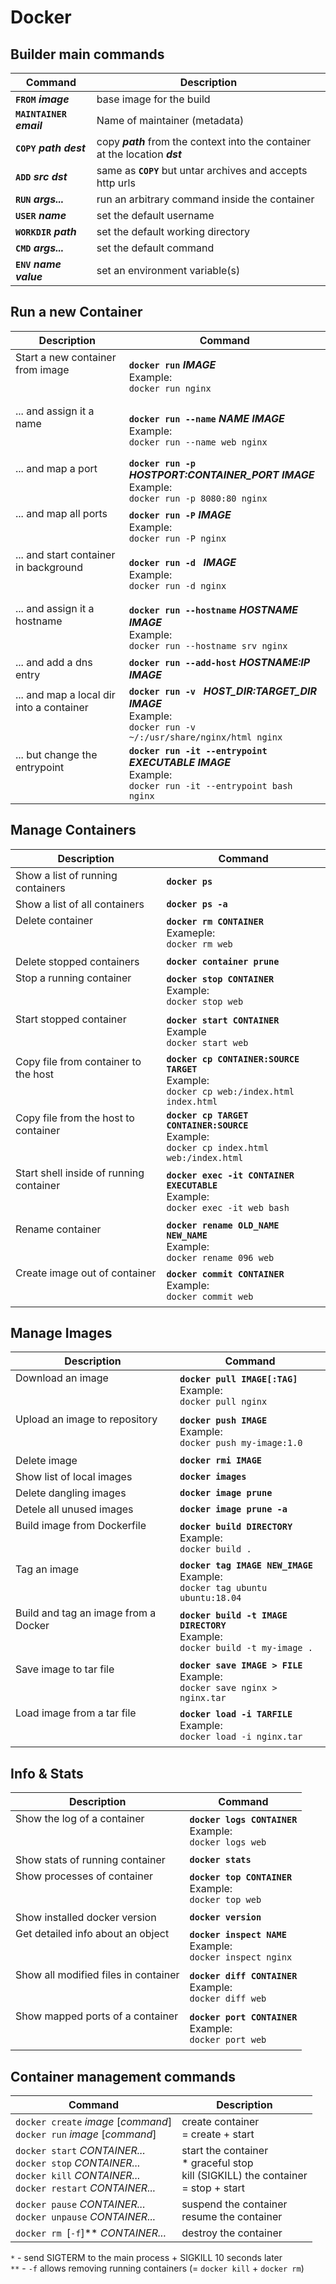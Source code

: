 # Docker

## Builder main commands

|**Command**                    |**Description**|
|---                            |---|
|**`FROM`** ___image___         | base image for the build|
|**`MAINTAINER`** ___email___   | Name of maintainer (metadata)|
|**`COPY`** ___path dest___     | copy ___path___ from the context into the container at the location ___dst___|
|**`ADD`** ___src dst___        | same as **`COPY`** but untar archives and accepts http urls|
|**`RUN`** ___args...___        | run an arbitrary command inside the container |
|**`USER`** ___name___          | set the default username|
|**`WORKDIR`** ___path___       | set the default working directory|
|**`CMD`** ___args...___        | set the default command|
|**`ENV`** ___name value___     | set an environment variable(s)|


## Run a new Container
|**Description**|**Command**|
|---|---|
|Start a new container from image<br><br><br>|**`docker run`** ___IMAGE___<br>Example: <br>`docker run nginx`|
|... and assign it a name<br><br><br>|**`docker run --name`** ___NAME IMAGE___<br>Example: <br>`docker run --name web nginx`|
|... and map a port<br><br><br>|**`docker run -p`** ___HOSTPORT:CONTAINER_PORT IMAGE___<br>Example:<br> `docker run -p 8080:80 nginx`|
|... and map all ports<br><br><br>|**`docker run -P`** ___IMAGE___<br>Example: <br>`docker run -P nginx`|
|... and start container in background<br><br><br>|**`docker run -d `** ___IMAGE___<br>Example:<br> `docker run -d nginx`|
|... and assign it a hostname<br><br><br>|**`docker run --hostname`** ___HOSTNAME IMAGE___<br>Example: <br>`docker run --hostname srv nginx`|
|... and add a dns entry|**`docker run --add-host`** ___HOSTNAME:IP IMAGE___|
|... and map a local dir into a container<br><br><br>|**`docker run -v `** ___HOST_DIR:TARGET_DIR IMAGE___<br>Example:<br> `docker run -v ~/:/usr/share/nginx/html nginx`|
|... but change the entrypoint<br><br><br>|**`docker run -it --entrypoint`** ___EXECUTABLE IMAGE___<br>Example: <br>`docker run -it --entrypoint bash nginx`|


## Manage Containers

|**Description**|**Command**|
|---|---|
|Show a list of running containers|**`docker ps`**|
|Show a list of all containers|**`docker ps -a`**|
|Delete container<br><br><br>|**`docker rm CONTAINER`**<br>Exameple:<br>`docker rm web`|
|Delete stopped containers|**`docker container prune`**|
|Stop a running container<br><br><br>|**`docker stop CONTAINER`**<br>Example:<br>`docker stop web`|
|Start stopped container<br><br><br>|**`docker start CONTAINER`**<br>Example<br>`docker start web`|
|Copy file from container to the host<br><br><br>|**`docker cp CONTAINER:SOURCE TARGET`**<br>Example:<br>`docker cp web:/index.html index.html`|
|Copy file from the host to container<br><br><br>|**`docker cp TARGET CONTAINER:SOURCE`**<br>Example:<br>`docker cp index.html web:/index.html`|
|Start shell inside of running container<br><br><br>|**`docker exec -it CONTAINER EXECUTABLE`**<br>Example:<br>`docker exec -it web bash`|
|Rename container<br><br><br>|**`docker rename OLD_NAME NEW_NAME`**<br>Example:<br>`docker rename 096 web`|
|Create image out of container<br><br><br>|**`docker commit CONTAINER`**<br>Example:<br>`docker commit web`|

## Manage Images

|**Description**|**Command**|
|---|---|
|Download an image<br><br><br>|**`docker pull IMAGE[:TAG]`**<br>Example:<br>`docker pull nginx `|
|Upload an image to repository<br><br><br>|**`docker push IMAGE`**<br>Example:<br>`docker push my-image:1.0`|
|Delete image|**`docker rmi IMAGE`**|
|Show list of local images|**`docker images`**|
|Delete dangling images|**`docker image prune`**|
|Detele all unused images|**`docker image prune -a`**|
|Build image from Dockerfile<br><br><br>|**`docker build DIRECTORY`**<br>Example:<br>`docker build .`|
|Tag an image<br><br><br>|**`docker tag IMAGE NEW_IMAGE`**<br>Example:<br>`docker tag ubuntu ubuntu:18.04`|
|Build and tag an image from a Docker<br><br><br>|**`docker build -t IMAGE DIRECTORY`**<br>Example:<br>`docker build -t my-image .`|
|Save image to tar file<br><br><br>|**`docker save IMAGE > FILE`**<br>Example:<br>`docker save nginx > nginx.tar`|
|Load image from a tar file<br><br><br>|**`docker load -i TARFILE`**<br>Example:<br>`docker load -i nginx.tar`|



## Info & Stats

|**Description**|**Command**|
|---|---|
|Show the log of a container<br><br><br>|**`docker logs CONTAINER`**<br>Example:<br>`docker logs web`|
|Show stats of running container|**`docker stats`**|
|Show processes of container<br><br><br>|**`docker top CONTAINER`**<br>Example:<br>`docker top web`|
|Show installed docker version|**`docker version`**|
|Get detailed info about an object<br><br><br>|**`docker inspect NAME`**<br>Example:<br>`docker inspect nginx`|
|Show all modified files in container<br><br><br>|**`docker diff CONTAINER`**<br>Example:<br>`docker diff web`|
|Show mapped ports of a container<br><br><br>|**`docker port CONTAINER`**<br>Example:<br>`docker port web`|




## Container management commands

|**Command**|**Description**|
|---|---|
|`docker create` _image_ [_command_]<br>`docker run` _image_ [_command_]| create container<br>= create + start |
|`docker start` _CONTAINER..._<br>`docker stop` _CONTAINER..._<br>`docker kill` _CONTAINER..._<br>`docker restart` _CONTAINER..._|start the container<br>* graceful stop<br>kill (SIGKILL) the container<br>= stop + start|
|`docker pause` _CONTAINER..._<br>`docker unpause` _CONTAINER..._|suspend the container<br>resume the container|
|`docker rm `[`-f`]** _CONTAINER..._|destroy the container|

`*` - send SIGTERM to the main process + SIGKILL 10 seconds later<br>
`**` - `-f` allows removing running containers (= `docker kill` + `docker rm`)